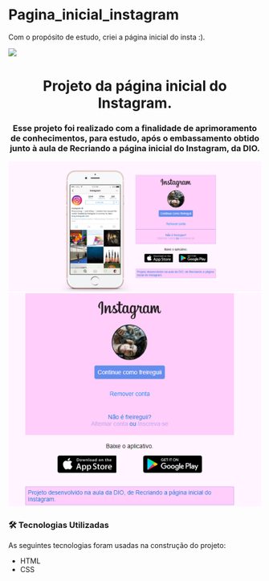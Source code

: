 # Pagina_inicial_instagram
Com o propósito de estudo, criei a página inicial do insta :).

<img src="https://img.shields.io/badge/status-completed-green">
<h1 align="center">Projeto da página inicial do Instagram.</h1>

<h3 align="center">Esse projeto foi realizado com a finalidade de aprimoramento de conhecimentos, para estudo, após o embassamento obtido junto à aula de
Recriando a página inicial do Instagram, da DIO.</h5>

<div>
  <img src="https://github.com/freireguii/pagina_inicial_instagram/blob/main/toREADME/I.png">
</div>
<div>
  <img src="https://github.com/freireguii/pagina_inicial_instagram/blob/main/toREADME/II.png">
</div>

<h3>🛠 Tecnologias Utilizadas</h3>

As seguintes tecnologias foram usadas na construção do projeto:

- HTML
- CSS
